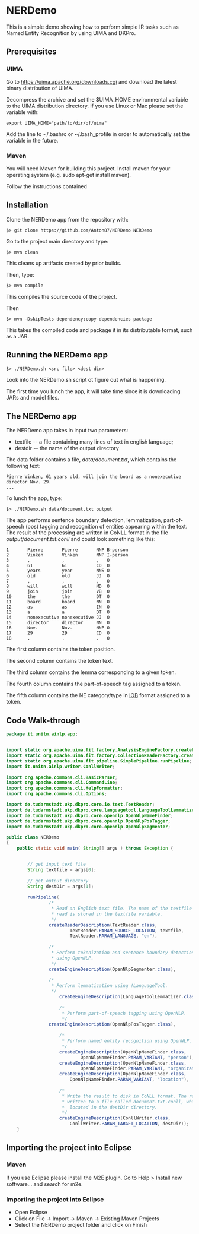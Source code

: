 # NERDemo

This is a simple demo showing how to perform simple IR tasks such as Named Entity Recognition by using UIMA and DKPro.

## Prerequisites

### UIMA

Go to https://uima.apache.org/downloads.cgi and download the latest binary distribution of UIMA.  

Decompress the archive and set the $UIMA_HOME environmental variable to the
UIMA distribution directory. If you use Linux or Mac please set the variable with:

```
export UIMA_HOME="path/to/dir/of/uima"
```

Add the line to  ~/.bashrc or ~/.bash_profile in order to automatically set the variable in the future.

### Maven

You will need Maven for building this project. Install maven for your operating system (e.g. sudo
apt-get install maven).  

Follow the instructions contained 


## Installation

Clone the NERDemo app from the repository with:

```
$> git clone https://github.com/Anton87/NERDemo NERDemo
```

Go to the project main directory and type:

```
$> mvn clean
```

This cleans up artifacts created by prior builds.

Then, type:

```
$> mvn compile
```

This compiles the source code of the project.

Then

```
$> mvn -DskipTests dependency:copy-dependencies package
```

This takes the compiled code and package it in its distributable format, such as a JAR.

## Running the NERDemo app

```
$> ./NERDemo.sh <src file> <dest dir>
```

Look into the NERDemo.sh script ot figure out what is happening.

The first time you lunch the app, it will take time since it is downloading JARs and model files.

## The NERDemo app

The NERDemo app takes in input two parameters:
 - textfile -- a file containing many lines of text in english language;
 -  destdir -- the name of the output directory

The data folder contains a file, *data/document.txt*, which contains the following text:
```
Pierre Vinken, 61 years old, will join the board as a nonexecutive director Nov. 29.
...

```

To lunch the app, type:
```
$> ./NERDemo.sh data/document.txt output
```

The app performs sentence boundary detection, lemmatization, part-of-speech (pos) tagging and 
recognition of entities appearing within the text.
The result of the processing are written in CoNLL format in the file *output/document.txt.conll* and 
could look something like this:

```
1       Pierre       Pierre       NNP B-person
2       Vinken       Vinken       NNP I-person
3       ,            ,            ,   O
4       61           61           CD  O
5       years        year         NNS O
6       old          old          JJ  O
7       ,            ,            ,   O
8       will         will         MD  O
9       join         join         VB  O
10      the          the          DT  O
11      board        board        NN  O
12      as           as           IN  O
13      a            a            DT  O
14      nonexecutive nonexecutive JJ  O
15      director     director     NN  O
16      Nov.         Nov.         NNP O
17      29           29           CD  O
18      .            .            .   O
```

The first column  contains the token position.

The second column contains the token text.

The third column contains the lemma corresponding to a given token.

The fourth column contains the part-of-speech tag assigned to a token.

The fifth column contains the NE category/type in [IOB](https://en.wikipedia.org/wiki/Inside_Outside_Beginning) format assigned to a token.


## Code Walk-through
```java
package it.unitn.ainlp.app;


import static org.apache.uima.fit.factory.AnalysisEngineFactory.createEngineDescription;
import static org.apache.uima.fit.factory.CollectionReaderFactory.createReaderDescription;
import static org.apache.uima.fit.pipeline.SimplePipeline.runPipeline;
import it.unitn.ainlp.writer.ConllWriter;

import org.apache.commons.cli.BasicParser;
import org.apache.commons.cli.CommandLine;
import org.apache.commons.cli.HelpFormatter;
import org.apache.commons.cli.Options;

import de.tudarmstadt.ukp.dkpro.core.io.text.TextReader;
import de.tudarmstadt.ukp.dkpro.core.languagetool.LanguageToolLemmatizer;
import de.tudarmstadt.ukp.dkpro.core.opennlp.OpenNlpNameFinder;
import de.tudarmstadt.ukp.dkpro.core.opennlp.OpenNlpPosTagger;
import de.tudarmstadt.ukp.dkpro.core.opennlp.OpenNlpSegmenter;

public class NERDemo 
{
    public static void main( String[] args ) throws Exception {


    	// get input text file 
    	String textfile = args[0];
    	
    	// get output directory
    	String destDir = args[1];  
    	    	
    	runPipeline(
    			/*
    			 * Read an English text file. The name of the textfile to 
    			 * read is stored in the textfile variable. 
    			 */
    			createReaderDescription(TextReader.class,
    					TextReader.PARAM_SOURCE_LOCATION, textfile, 
    					TextReader.PARAM_LANGUAGE, "en"),
    					
    			/* 
    			 * Perform tokenization and sentence boundary detection 
    			 * using OpenNLP. 
    			 */
    			createEngineDescription(OpenNlpSegmenter.class),
    			
    			/*
    			 * Perform lemmatization using !LanguageTool. 
    			 */
    	        	createEngineDescription(LanguageToolLemmatizer.class),
    	        
	    	        /*
    		         * Perform part-of-speech tagging using OpenNLP.
    	        	 */
    			createEngineDescription(OpenNlpPosTagger.class),
    	        
	                /*
                	 * Perform named entity recognition using OpenNLP.
        	         */
	                createEngineDescription(OpenNlpNameFinder.class,
        	                OpenNlpNameFinder.PARAM_VARIANT, "person"),
                	createEngineDescription(OpenNlpNameFinder.class,
                        	OpenNlpNameFinder.PARAM_VARIANT, "organization"),
	                createEngineDescription(OpenNlpNameFinder.class, 
        	       		OpenNlpNameFinder.PARAM_VARIANT, "location"),
    	        
    	        	/*
	    	         * Write the result to disk in CoNLL format. The results are
    		         * written to a file called document.txt.conll, which is
    	        	 *  located in the destDir directory.
	    	         */
        	        createEngineDescription(ConllWriter.class,
                		ConllWriter.PARAM_TARGET_LOCATION, destDir));
    }
```
 

## Importing the project into Eclipse

### Maven

If you use Eclipse please install the M2E plugin. Go to Help > Install new software... and search
for m2e.  


### Importing the project into Eclipse

- Open Eclipse
- Click on File -> Import -> Maven -> Existing Maven Projects 
- Select the NERDemo project folder and click on Finish

